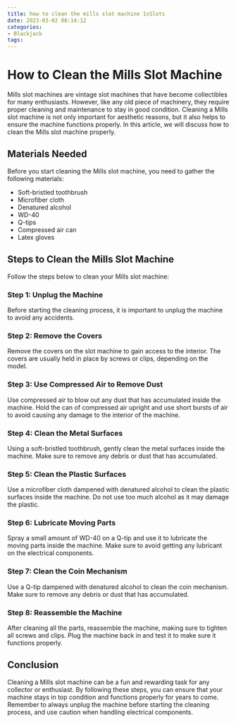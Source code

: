 ```yaml
---
title: how to clean the mills slot machine 1xSlots
date: 2023-03-02 08:14:12
categories:
- Blackjack
tags:
---
```

# How to Clean the Mills Slot Machine

Mills slot machines are vintage slot machines that have become collectibles for many enthusiasts. However, like any old piece of machinery, they require proper cleaning and maintenance to stay in good condition. Cleaning a Mills slot machine is not only important for aesthetic reasons, but it also helps to ensure the machine functions properly. In this article, we will discuss how to clean the Mills slot machine properly.

## Materials Needed

Before you start cleaning the Mills slot machine, you need to gather the following materials:

- Soft-bristled toothbrush
- Microfiber cloth
- Denatured alcohol
- WD-40
- Q-tips
- Compressed air can
- Latex gloves

## Steps to Clean the Mills Slot Machine

Follow the steps below to clean your Mills slot machine:

### Step 1: Unplug the Machine

Before starting the cleaning process, it is important to unplug the machine to avoid any accidents.

### Step 2: Remove the Covers

Remove the covers on the slot machine to gain access to the interior. The covers are usually held in place by screws or clips, depending on the model.

### Step 3: Use Compressed Air to Remove Dust

Use compressed air to blow out any dust that has accumulated inside the machine. Hold the can of compressed air upright and use short bursts of air to avoid causing any damage to the interior of the machine.

### Step 4: Clean the Metal Surfaces

Using a soft-bristled toothbrush, gently clean the metal surfaces inside the machine. Make sure to remove any debris or dust that has accumulated.

### Step 5: Clean the Plastic Surfaces

Use a microfiber cloth dampened with denatured alcohol to clean the plastic surfaces inside the machine. Do not use too much alcohol as it may damage the plastic.

### Step 6: Lubricate Moving Parts

Spray a small amount of WD-40 on a Q-tip and use it to lubricate the moving parts inside the machine. Make sure to avoid getting any lubricant on the electrical components.

### Step 7: Clean the Coin Mechanism

Use a Q-tip dampened with denatured alcohol to clean the coin mechanism. Make sure to remove any debris or dust that has accumulated.

### Step 8: Reassemble the Machine

After cleaning all the parts, reassemble the machine, making sure to tighten all screws and clips. Plug the machine back in and test it to make sure it functions properly.

## Conclusion

Cleaning a Mills slot machine can be a fun and rewarding task for any collector or enthusiast. By following these steps, you can ensure that your machine stays in top condition and functions properly for years to come. Remember to always unplug the machine before starting the cleaning process, and use caution when handling electrical components.